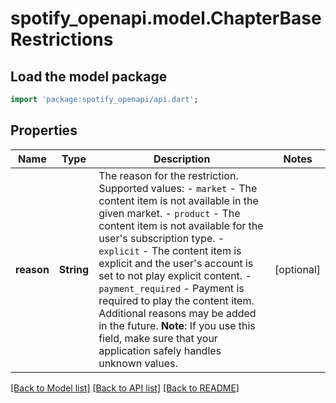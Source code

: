# spotify_openapi.model.ChapterBaseRestrictions

## Load the model package
```dart
import 'package:spotify_openapi/api.dart';
```

## Properties
Name | Type | Description | Notes
------------ | ------------- | ------------- | -------------
**reason** | **String** | The reason for the restriction. Supported values: - `market` - The content item is not available in the given market. - `product` - The content item is not available for the user's subscription type. - `explicit` - The content item is explicit and the user's account is set to not play explicit content. - `payment_required` - Payment is required to play the content item.  Additional reasons may be added in the future. **Note**: If you use this field, make sure that your application safely handles unknown values.  | [optional] 

[[Back to Model list]](../README.md#documentation-for-models) [[Back to API list]](../README.md#documentation-for-api-endpoints) [[Back to README]](../README.md)


